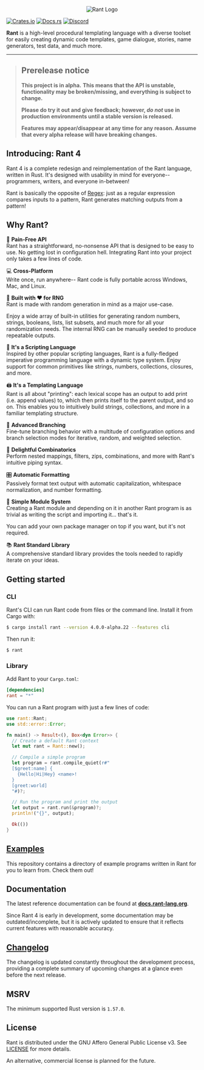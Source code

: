 <p align="center">
<img src="https://i.imgur.com/s9jMDhI.png" alt="Rant Logo" ></img>
</p>

[![Crates.io](https://img.shields.io/crates/v/rant)](https://crates.io/crates/rant)
[![Docs.rs](https://docs.rs/rant/badge.svg)](https://docs.rs/rant)
[![Discord](https://img.shields.io/discord/332251452334669834?color=6C8BD5&label=discord&logo=discord&logoColor=%23fff)](https://discord.gg/U8Bj6gSshJ)



**Rant** is a high-level procedural templating language with a diverse toolset for easily creating dynamic code templates, game dialogue, stories, name generators, test data, and much more.

***

> ## **Prerelease notice**
>
> **This project is in alpha.**
> **This means that the API is unstable, functionality may be broken/missing, and everything is subject to change.**
>
> **Please do try it out and give feedback; however, _do not_ use in production environments until a stable version is released.**
>
> **Features may appear/disappear at any time for any reason. Assume that every alpha release will have breaking changes.**


## Introducing: Rant 4

Rant 4 is a complete redesign and reimplementation of the Rant language, written in Rust. 
It's designed with usability in mind for everyone-- programmers, writers, and everyone in-between!


Rant is basically the opposite of [Regex](https://en.wikipedia.org/wiki/Regular_expression): 
just as a regular expression compares inputs to a pattern, Rant generates matching outputs from a pattern!

## Why Rant?

🧰 **Pain-Free API** <br/> 
Rant has a straightforward, no-nonsense API that is designed to be easy to use.
No getting lost in configuration hell. Integrating Rant into your project only takes a few lines of code.

💻 **Cross-Platform** <br/> 
Write once, run anywhere-- Rant code is fully portable across Windows, Mac, and Linux.

🎲 **Built with ♥ for RNG** <br/>
Rant is made with random generation in mind as a major use-case.

Enjoy a wide array of built-in utilities for generating random numbers, strings, booleans, lists, list subsets, and much more for all your randomization needs. The internal RNG can be manually seeded to produce repeatable outputs.

🎨 **It's a Scripting Language** <br/> 
Inspired by other popular scripting languages, Rant is a fully-fledged imperative programming language with a dynamic type system. Enjoy support for common primitives like strings, numbers, collections, closures, and more.

🖨 **It's a Templating Language** <br/> 
Rant is all about "printing": each lexical scope has an output to add print (i.e. append values) to, which then prints itself to the parent output, and so on. 
This enables you to intuitively build strings, collections, and more in a familiar templating structure.

🔱 **Advanced Branching** <br/> 
Fine-tune branching behavior with a multitude of configuration options and branch selection modes for iterative, random, and weighted selection.

🧬 **Delightful Combinatorics** <br/> 
Perform nested mappings, filters, zips, combinations, and more with Rant's intuitive piping syntax.

🎛 **Automatic Formatting** <br/> 
Passively format text output with automatic capitalization, whitespace normalization, and number formatting.

🧩 **Simple Module System** <br/> 
Creating a Rant module and depending on it in another Rant program is as trivial as writing the script and importing it... that's it.

You can add your own package manager on top if you want, but it's not required.

📚 **Rant Standard Library** <br/> 
A comprehensive standard library provides the tools needed to rapidly iterate on your ideas.

## Getting started

### CLI

Rant's CLI can run Rant code from files or the command line.
Install it from Cargo with:

```sh
$ cargo install rant --version 4.0.0-alpha.22 --features cli
```

Then run it:

```sh
$ rant
```

### Library

Add Rant to your `Cargo.toml`:

```toml
[dependencies]
rant = "*"
```

You can run a Rant program with just a few lines of code:

```rust
use rant::Rant;
use std::error::Error;

fn main() -> Result<(), Box<dyn Error>> {
  // Create a default Rant context
  let mut rant = Rant::new();

  // Compile a simple program
  let program = rant.compile_quiet(r#"
  [$greet:name] {
    {Hello|Hi|Hey} <name>!
  }
  [greet:world]
  "#)?;

  // Run the program and print the output
  let output = rant.run(&program)?;
  println!("{}", output);

  Ok(())
}
```

## [Examples](./examples/rant/)

This repository contains a directory of example programs written in Rant for you to learn from. Check them out!

## Documentation

The latest reference documentation can be found at **[docs.rant-lang.org](https://docs.rant-lang.org)**.

Since Rant 4 is early in development, some documentation may be outdated/incomplete, but it is actively updated to ensure that it reflects current features with reasonable accuracy.

## [Changelog](https://github.com/rant-lang/rant/blob/master/CHANGELOG.md)

The changelog is updated constantly throughout the development process, providing a complete summary of upcoming changes at a glance even before the next release.

## MSRV

The minimum supported Rust version is `1.57.0`.

## License

Rant is distributed under the GNU Affero General Public License v3. See [LICENSE](./LICENSE) for more details.

An alternative, commercial license is planned for the future.
